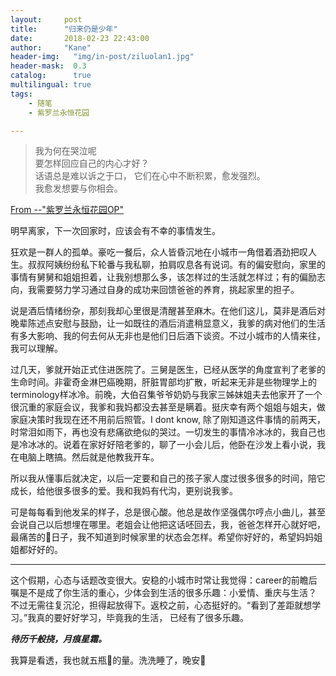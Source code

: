 ```yaml
---
layout:     post
title:      "归来仍是少年"
date:       2018-02-23 22:43:00
author:     "Kane"
header-img:   "img/in-post/ziluolan1.jpg"
header-mask:  0.3
catalog:      true
multilingual: true
tags:
    - 随笔
    - 紫罗兰永恒花园

---
```

>我为何在哭泣呢 <br/>
>要怎样回应自己的内心才好？<br/>
>话语总是难以诉之于口，
>它们在心中不断积累，愈发强烈。<br/>
>我愈发想要与你相会。

[From --"紫罗兰永恒花园OP"](https://www.bilibili.com/video/av18466648/?from=search&seid=3707507853706819242, "Title")

明早离家，下一次回家时，应该会有不幸的事情发生。

狂欢是一群人的孤单。豪吃一餐后，众人皆昏沉地在小城市一角借着酒劲把叹人生。叔叔阿姨纷纷私下轮番与我私聊，拍肩叹息各有说词。有的偏安慰向，家里的事情有舅舅和姐姐担着，让我别想那么多，该怎样过的生活就怎样过；有的偏励志向，我需要努力学习通过自身的成功来回馈爸爸的养育，挑起家里的担子。

说是酒后情绪纷杂，那刻我却心里很是清醒甚至麻木。在他们这儿，莫非是酒后对晚辈陈述点安慰与鼓励，让一如既往的酒后消遣稍显意义，我爹的病对他们的生活有多大影响、我的何去何从无非也是他们日后酒下谈资。不过小城市的人情来往，我可以理解。

过几天，爹就开始正式住进医院了。三舅是医生，已经从医学的角度宣判了老爹的生命时间。非霍奇金淋巴癌晚期，肝脏胃部均扩散，听起来无非是些物理学上的terminology样冰冷。前晚，大伯召集爷爷奶奶与我家三姊妹姐夫去他家开了一个很沉重的家庭会议，我爹和我妈都没去甚至是瞒着。挺庆幸有两个姐姐与姐夫，做家庭决策时我现在还不用前后照管。I dont know, 除了刚知道这件事情的前两天，时常泪如雨下，再也没有悲痛欲绝似的哭过。一切发生的事情冷冰冰的，我自己也是冷冰冰的。说着在家好好陪老爹的，聊了一小会儿后，他卧在沙发上看小说，我在电脑上瞎搞。然后就是他教我开车。

所以我从懂事后就决定，以后一定要和自己的孩子家人度过很多很多的时间，陪它成长，给他很多很多的爱。我和我妈有代沟，更别说我爹。

可是每每看到他发呆的样子，总是很心酸。他总是故作坚强偶尔哼点小曲儿，甚至会说自己以后想埋在哪里。老姐会让他把这话呸回去，我，爸爸怎样开心就好吧，最痛苦的🏥日子，我不知道到时候家里的状态会怎样。希望你好好的，希望妈妈姐姐都好好的。

---

这个假期，心态与话题改变很大。安稳的小城市时常让我觉得：career的前瞻后嘱是不是成了你生活的重心，少体会到生活的很多乐趣：小爱情、重庆与生活？  不过无需往复沉沦，担得起放得下。返校之前，心态挺好的。“看到了差距就想学习。”我真的要好好学习，毕竟我的生活， 已经有了很多乐趣。

***待历千般挠，月痕星霜。***

我算是看透，我也就五瓶🍺的量。洗洗睡了，晚安🌛